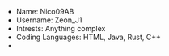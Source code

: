 - Name: Nico09AB
- Username: Zeon_J1
- Intrests: Anything complex
- Coding Languages: HTML, Java, Rust, C++
- 

<!---
Nico09AB/Nico09AB is a ✨ special ✨ repository because its `README.md` (this file) appears on your GitHub profile.
You can click the Preview link to take a look at your changes.
--->
